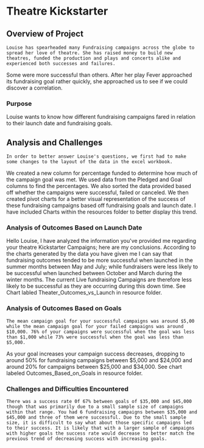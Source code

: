 # Theatre Kickstarter


## Overview of Project
	Louise has spearheaded many Fundraising campaigns across the globe to spread her love of theatre. She has raised money to build new theatres, funded the production and plays and concerts alike and experienced both successes and failures.
Some were more successful than others. After her play Fever approached its fundraising goal rather quickly, she approached us to see if we could discover a correlation.

### Purpose
Louise wants to know how different fundraising campaigns fared in relation to their launch date and fundraising goals.
## Analysis and Challenges
	In order to better answer Louise's questions, we first had to make some changes to the layout of the data in the excel workbook.
We created a new column for percentage funded to determine how much of the campaign goal was met. We used data from the Pledged and Goal columns to find the percentages. 
We also sorted the data provided based off whether the campaigns were successful, failed or canceled. We then created pivot charts for a better visual representation of the success of these fundraising campaigns based off fundraising goals and launch date. I have included Charts within the resources folder to better display this trend.

### Analysis of Outcomes Based on Launch Date
Hello Louise, 
I have analyzed the information you've provided me regarding your theatre Kickstarter Campaigns; here are my conclusions.
	According to the charts generated by the data you have given me I can say that fundraising outcomes tended to be more successful when launched in the summer months between May and July; while fundraisers were less likely to be successful when launched between October and March during the winter months. The current Live fundraising Campaigns are therefore less likely to be successful as they are occurring during this down time. See Chart labled Theater_Outcomes_vs_Launch in resource folder.


### Analysis of Outcomes Based on Goals
	The mean campaign goal for your successful campaigns was around $5,00 while the mean campaign goal for your failed campaigns was around $10,000. 76% of your campaigns were successful when the goal was less than $1,000 while 73% were successful when the goal was less than $5,000. 
As your goal increases your campaign success decreases, dropping to around 50% for fundraising campaigns between $5,000 and $24,000 and around 20% for campaigns between $25,000 and $34,000. 
See chart labeled Outcomes_Based_on_Goals in resource folder. 

### Challenges and Difficulties Encountered
	There was a success rate 0f 67% between goals of $35,000 and $45,000 though that was primarily due to a small sample size of campaigns within that range. You had 6 fundraising campaigns between $35,000 and $45,000 and three of them were successful. Due to the small sample size, it is difficult to say what about those specific campaigns led to their success. It is likely that with a larger sample of campaigns with higher goals the success rate would decrease to better match the previous trend of decreasing success with increasing goals. 


